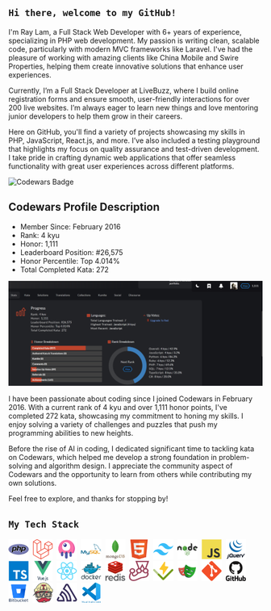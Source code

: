 ## `Hi there, welcome to my GitHub!`
I'm Ray Lam, a Full Stack Web Developer with 6+ years of experience, specializing in PHP web development. My passion is writing clean, scalable code, particularly with modern MVC frameworks like Laravel. I've had the pleasure of working with amazing clients like China Mobile and Swire Properties, helping them create innovative solutions that enhance user experiences.

Currently, I’m a Full Stack Developer at LiveBuzz, where I build online registration forms and ensure smooth, user-friendly interactions for over 200 live websites. I’m always eager to learn new things and love mentoring junior developers to help them grow in their careers.

Here on GitHub, you'll find a variety of projects showcasing my skills in PHP, JavaScript, React.js, and more. I’ve also included a testing playground that highlights my focus on quality assurance and test-driven development. I take pride in crafting dynamic web applications that offer seamless functionality with great user experiences across different platforms.

![Codewars Badge](https://www.codewars.com/users/ray.lam/badges/large)
## Codewars Profile Description
- Member Since: February 2016
- Rank: 4 kyu
- Honor: 1,111
- Leaderboard Position: #26,575
- Honor Percentile: Top 4.014%
- Total Completed Kata: 272

![Codewars Status](https://raw.githubusercontent.com/rayrlam/rayrlam/main/codewars.png)

I have been passionate about coding since I joined Codewars in February 2016. With a current rank of 4 kyu and over 1,111 honor points, I've completed 272 kata, showcasing my commitment to honing my skills. I enjoy solving a variety of challenges and puzzles that push my programming abilities to new heights.

Before the rise of AI in coding, I dedicated significant time to tackling kata on Codewars, which helped me develop a strong foundation in problem-solving and algorithm design. I appreciate the community aspect of Codewars and the opportunity to learn from others while contributing my own solutions. 

Feel free to explore, and thanks for stopping by!
## `My Tech Stack`

<div>
    <img src="https://github.com/devicons/devicon/blob/master/icons/php/php-original.svg" title="PHP" alt="PHP" width="40" height="40"/>&nbsp;
    <img src="https://github.com/devicons/devicon/blob/master/icons/laravel/laravel-original.svg" title="Laravel" alt="Laravel" width="40" height="40"/>&nbsp;
    <img src="https://github.com/devicons/devicon/blob/master/icons/livewire/livewire-original.svg" title="Livewire" alt="Livewire" width="40" height="40"/>&nbsp;
    <img src="https://github.com/devicons/devicon/blob/master/icons/mysql/mysql-original-wordmark.svg" title="MySQL" alt="MySQL" width="40" height="40"/>&nbsp;
    <img src="https://github.com/devicons/devicon/blob/master/icons/mongodb/mongodb-original-wordmark.svg" title="mongoDB" alt="mongoDB" width="40" height="40"/>&nbsp;
    <img src="https://github.com/devicons/devicon/blob/master/icons/html5/html5-original.svg" title="HTML5" alt="HTML5" width="40" height="40"/>&nbsp;
    <img src="https://github.com/devicons/devicon/blob/master/icons/tailwindcss/tailwindcss-original.svg" title="Tailwind CSS" alt="Tailwind CSS" width="40" height="40"/>&nbsp;
    <img src="https://github.com/devicons/devicon/blob/master/icons/nodejs/nodejs-original-wordmark.svg" title="Node.js" alt="Node.js" width="40" height="40"/>&nbsp;
    <img src="https://github.com/devicons/devicon/blob/master/icons/javascript/javascript-original.svg" title="JavaScript" alt="JavaScript" width="40" height="40"/>&nbsp;
    <img src="https://github.com/devicons/devicon/blob/master/icons/jquery/jquery-original-wordmark.svg" title="jQuery" alt="jQuery" width="40" height="40"/>&nbsp;
    <img src="https://github.com/devicons/devicon/blob/master/icons/typescript/typescript-plain.svg" title="TypeScript" alt="TypeScript" width="40" height="40"/>&nbsp;
    <img src="https://github.com/devicons/devicon/blob/master/icons/vuejs/vuejs-original-wordmark.svg" title="Vue" alt="Vue" width="40" height="40"/>&nbsp;
    <img src="https://github.com/devicons/devicon/blob/master/icons/react/react-original.svg" title="React" alt="React" width="40" height="40"/>&nbsp;
    <img src="https://github.com/devicons/devicon/blob/master/icons/docker/docker-original-wordmark.svg" title="Docker" alt="Docker" width="40" height="40"/>&nbsp;
    <img src="https://github.com/devicons/devicon/blob/master/icons/redis/redis-original-wordmark.svg" title="Redis" alt="Redis" width="40" height="40"/>&nbsp;
    <img src="https://github.com/devicons/devicon/blob/master/icons/jest/jest-plain.svg" title="Jest" alt="Jest" width="40" height="40"/>&nbsp;
    <img src="https://github.com/devicons/devicon/blob/master/icons/vitest/vitest-original.svg" title="Vitest" alt="Vitest" width="40" height="40"/>&nbsp;
    <img src="https://github.com/devicons/devicon/blob/master/icons/playwright/playwright-original.svg" title="Playwright" alt="Playwright" width="40" height="40"/>&nbsp;
    <img src="https://github.com/devicons/devicon/blob/master/icons/git/git-original.svg" title="git" alt="git" width="40" height="40"/>&nbsp;
    <img src="https://github.com/devicons/devicon/blob/master/icons/github/github-original-wordmark.svg" title="GitHub" alt="GitHub" width="40" height="40"/>&nbsp;
    <img src="https://github.com/devicons/devicon/blob/master/icons/bitbucket/bitbucket-original-wordmark.svg" title="Bitbucket" alt="Bitbucket" width="40" height="40"/>&nbsp;
    <img src="https://github.com/devicons/devicon/blob/master/icons/travis/travis-original.svg" title="Travis CI" alt="Travis CI" width="40" height="40"/>&nbsp;
    <img src="https://github.com/devicons/devicon/blob/master/icons/sentry/sentry-original.svg" title="Sentry" alt="Sentry" width="40" height="40"/>&nbsp;
    <img src="https://github.com/devicons/devicon/blob/master/icons/vscode/vscode-original-wordmark.svg" title="Vscode" alt="Vscode" width="40" height="40"/>&nbsp;
</div>